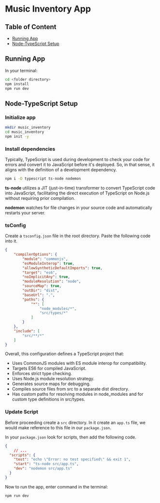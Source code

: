 # Music Inventory App

## Table of Content

- [Running App](#running-app)
- [Node-TypeScript Setup](#node-typescript-setup)

## Running App

In your terminal:

```bash
cd <folder directory>
npm install
npm run dev
```

## Node-TypeScript Setup

### Initialize app

```bash
mkdir music_inventory
cd music_inventory
npm init -y
```

### Install dependencies

Typically, TypeScript is used during development to check your code for errors and convert it to JavaScript before it's deployed. So, in that sense, it aligns with the definition of a development dependency.

```bash
npm i -D typescript ts-node nodemon
```

__ts-node__ utilizes a JIT (just-in-time) transformer to convert TypeScript code into JavaScript, facilitating the direct execution of TypeScript on Node.js without requiring prior compilation.

__nodemon__ watches for file changes in your source code and automatically restarts your server.

### tsConfig

Create a `tsconfig.json` file in the root directory. Paste the following code into it.

```json
{
    "compilerOptions": {
        "module": "commonjs",
        "esModuleInterop": true,
        "allowSyntheticDefaultImports": true,
        "target": "es6",
        "noImplicitAny": true,
        "moduleResolution": "node",
        "sourceMap": true,
        "outDir": "dist",
        "baseUrl": ".",
        "paths": {
            "*": [
                "node_modules/*",
                "src/types/*"
            ]
        }
    },
    "include": [
        "src/**/*"
    ]
}
```

Overall, this configuration defines a TypeScript project that:

- Uses CommonJS modules with ES module interop for compatibility.
- Targets ES6 for compiled JavaScript.
- Enforces strict type checking.
- Uses Node.js module resolution strategy.
- Generates source maps for debugging.
- Compiles source files from src to a separate dist directory.
- Has custom paths for resolving modules in node_modules and for custom type definitions in src/types.

### Update Script

Before proceeding create a `src` directory. In it create an `app.ts` file, we would make reference to this file in our `package.json`.

In your `package.json` look for scripts, then add the following code.

```json
{
    // ...
  "scripts": {
    "test": "echo \"Error: no test specified\" && exit 1",
    "start": "ts-node src/app.ts",
    "dev": "nodemon src/app.ts"
  }
}
```

Now to run the app, enter command in the terminal:

```bash
npm run dev
```
